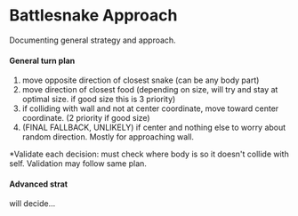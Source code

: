 # Battlesnake Approach

Documenting general strategy and approach.

#### General turn plan
  1. move opposite direction of closest snake (can be any body part)
  2. move direction of closest food (depending on size, will try and stay at optimal size. if good size this is 3 priority)
  3. if colliding with wall and not at center coordinate, move toward center coordinate. (2 priority if good size)
  4. (FINAL FALLBACK, UNLIKELY) if center and nothing else to worry about random direction. Mostly for approaching wall.
  
  *Validate each decision: must check where body is so it doesn't collide with self. Validation may follow same plan.
  
#### Advanced strat
will decide...
